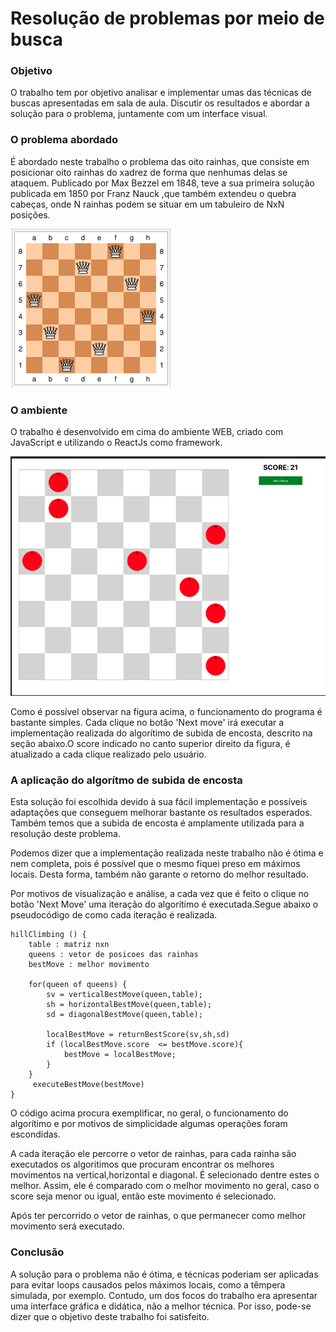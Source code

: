 
# Resolução de problemas por meio de busca

### Objetivo

O trabalho tem por objetivo analisar e implementar umas das técnicas de buscas apresentadas em sala de aula. Discutir os resultados e abordar a solução para o problema, juntamente com um interface visual.

### O problema abordado

É abordado neste trabalho o problema das oito rainhas, que consiste em posicionar oito rainhas do xadrez de forma que nenhumas delas se ataquem. Publicado por Max Bezzel em 1848, teve a sua primeira solução publicada em 1850 por Franz Nauck ,que também extendeu o quebra cabeças, onde N rainhas podem se situar em um tabuleiro de NxN posições.


![tabuleiro](/public/tabuleiro.png)


### O ambiente

O trabalho é desenvolvido em cima do ambiente WEB, criado com JavaScript e utilizando o ReactJs como framework.

![meu tabuleiro](/public/meuTabuleiro.png)

Como é possível observar na figura acima, o funcionamento do programa é bastante simples. Cada clique no botão 'Next move' irá executar a implementação realizada do algorítimo de subida de encosta, descrito na seção abaixo.O score indicado no canto superior direito da figura, é atualizado a cada clique realizado pelo usuário. 


### A aplicação do algorítmo de subida de encosta

Esta solução foi escolhida devido à sua fácil implementação e possíveis adaptações que conseguem melhorar bastante os resultados esperados. Também temos que a subida de encosta é amplamente utilizada para a resolução deste problema.

Podemos dizer que a implementação realizada neste trabalho não é ótima e nem completa, pois é possível que o mesmo fiquei preso em máximos locais. Desta forma, também não garante o retorno do melhor resultado.

Por motivos de visualização e análise, a cada vez que é feito o clique no botão 'Next Move' uma iteração do algorítimo é executada.Segue abaixo o pseudocódigo de como cada iteração é realizada.

```
hillClimbing () {
    table : matriz nxn
    queens : vetor de posicoes das rainhas 
    bestMove : melhor movimento
    
    for(queen of queens) {
        sv = verticalBestMove(queen,table);
        sh = horizontalBestMove(queen,table);
        sd = diagonalBestMove(queen,table);
        
        localBestMove = returnBestScore(sv,sh,sd)
        if (localBestMove.score  <= bestMove.score){
            bestMove = localBestMove;
        }
    }
     executeBestMove(bestMove)
}

```

O código acima procura exemplificar, no geral, o funcionamento do algorítimo e por motivos de simplicidade algumas operações foram escondidas. 

A cada iteração ele percorre o vetor de rainhas, para cada rainha são executados os algoritimos que procuram encontrar os melhores movimentos na vertical,horizontal e diagonal. É selecionado dentre estes o melhor. Assim, ele é comparado com o melhor movimento no geral, caso o score seja menor ou igual, então este movimento é selecionado.

Após ter percorrido o vetor de rainhas, o que permanecer como melhor movimento será executado.


### Conclusão

A solução para o problema não é ótima, e técnicas poderiam ser aplicadas para evitar loops causados pelos máximos locais, como a têmpera simulada, por exemplo. Contudo, um dos focos do trabalho era apresentar uma interface gráfica e didática, não a melhor técnica. Por isso, pode-se dizer que o objetivo deste trabalho foi satisfeito. 

